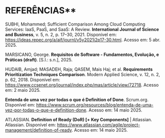 # REFERÊNCIAS**

SUBHI, Mohammed; Sufficient Comparison Among Cloud Computing Services: IaaS, PaaS, and SaaS: A Review. **International Journal of Science and Business**, v. 5, n. 2, p. 17–30, 2021. Disponível em: <https://ideas.repec.org/a/aif/journl/v5y2021i2p17-30.html>. Acesso em: 5 abr. 2025.

MARSICANO, George. **Requisitos de Software - Fundamentos, Evolução, e Práticas (draft)**. [S.l.: s.n.], 2025. 

HUDAIB, Amjad; MASADEH, Raja; QASEM, Mais Haj; et al. **Requirements Prioritization Techniques Comparison**. Modern Applied Science, v. 12, n. 2, p. 62, 2018. Disponível em: <https://www.ccsenet.org/journal/index.php/mas/article/view/72718>. Acesso em: 2 maio 2025.

**Entenda de uma vez por todas o que é Definition of Done**. Scrum.org. Disponível em: <https://www.scrum.org/resources/blog/entenda-de-uma-vez-por-todas-o-que-e-definition-done>. Acesso em: 14 maio 2025.

ATLASSIAN. **Definition of Ready (DoR) [+ Key Components]** | Atlassian. Atlassian. Disponível em: <https://www.atlassian.com/agile/project-management/definition-of-ready>. Acesso em: 14 maio 2025.

‌
‌

‌
